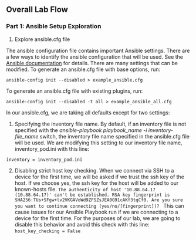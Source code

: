 
## Overall Lab Flow


### Part 1: Ansible Setup Exploration

1. Explore ansible.cfg file

The ansible configuration file contains important Ansible settings.  There are a few ways to identify the ansible configuration that will be used.  See the [Ansible documentation](https://docs.ansible.com/ansible/latest/reference_appendices/config.html) for details.  There are many settings that can be modified.  To generate an ansible.cfg file with base options, run:

`ansible-config init --disabled > example_ansible.cfg`

To generate an ansible.cfg file with existing plugins, run:

`ansible-config init --disabled -t all > example_ansible_all.cfg`

In our ansible.cfg, we are taking all defaults except for two settings:

1. Specifying the inventory file name.  By default, if an inventory file is not specified with the *ansible-playbook playbook_name -i inventory-file_name* switch, the inventory file name specified in the ansible.cfg file will be used.  We are modifying this setting to our inventory file name, inventory_pod.ini with this line:

`inventory = inventory_pod.ini`

2. Disabling strict host key checking.  When we connect via SSH to a device for the first time, we will be asked if we trust the ssh key of the host.  If we choose yes, the ssh key for the host will be added to our known-hosts file. 
`
The authenticity of host '10.88.64.17 (10.88.64.17)' can't be established.
RSA key fingerprint is SHA256:TUs+SFgw+lv2VKGAVoWd9ZFSZsJEA0G91cAKf3tqCf0.
Are you sure you want to continue connecting (yes/no/[fingerprint])? 
`
This can cause issues for our Ansible Playbook run if we are connecting to a device for the first time.  For the purposes of our lab, we are going to disable this behavior and avoid this check with this line:
`host_key_checking = False`
